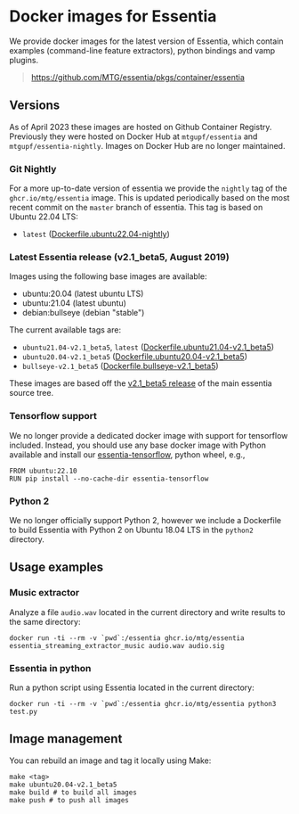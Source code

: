 # Docker images for Essentia

We provide docker images for the latest version of Essentia, which contain examples (command-line feature extractors), python bindings and vamp plugins.

> https://github.com/MTG/essentia/pkgs/container/essentia

## Versions

As of April 2023 these images are hosted on Github Container Registry. Previously they were hosted on Docker Hub
at `mtgupf/essentia` and `mtgupf/essentia-nightly`. Images on Docker Hub are no longer maintained.

### Git Nightly
For a more up-to-date version of essentia we provide the `nightly` tag of the `ghcr.io/mtg/essentia` image. This is updated periodically
based on the most recent commit on the `master` branch of essentia.
This tag is based on Ubuntu 22.04 LTS:

  *  `latest` ([Dockerfile.ubuntu22.04-nightly](https://github.com/MTG/essentia-docker/blob/master/nightly/Dockerfile.ubuntu22.04-nightly))

### Latest Essentia release (v2.1_beta5, August 2019)

Images using the following base images are available:

 * ubuntu:20.04 (latest ubuntu LTS)
 * ubuntu:21.04 (latest ubuntu)
 * debian:bullseye (debian "stable")

The current available tags are:

  * `ubuntu21.04-v2.1_beta5`, `latest` ([Dockerfile.ubuntu21.04-v2.1_beta5](https://github.com/MTG/essentia-docker/blob/master/Dockerfile.ubuntu21.04-v2.1_beta5))
  * `ubuntu20.04-v2.1_beta5` ([Dockerfile.ubuntu20.04-v2.1_beta5](https://github.com/MTG/essentia-docker/blob/master/Dockerfile.ubuntu20.04-v2.1_beta5))
  * `bullseye-v2.1_beta5` ([Dockerfile.bullseye-v2.1_beta5](https://github.com/MTG/essentia-docker/blob/master/Dockerfile.bullseye-v2.1_beta5))

These images are based off the [v2.1_beta5 release]((https://github.com/MTG/essentia/tree/v2.1_beta5)) of the main essentia source tree.

### Tensorflow support

We no longer provide a dedicated docker image with support for tensorflow included. Instead, you should use any
base docker image with Python available and install our [essentia-tensorflow](https://pypi.org/project/essentia-tensorflow/),
python wheel, e.g.,

    FROM ubuntu:22.10
    RUN pip install --no-cache-dir essentia-tensorflow


### Python 2
We no longer officially support Python 2, however we include a Dockerfile to build Essentia with Python 2 on Ubuntu 18.04 LTS in the `python2` directory. 


## Usage examples

### Music extractor
Analyze a file `audio.wav` located in the current directory and write results to the same directory:

    docker run -ti --rm -v `pwd`:/essentia ghcr.io/mtg/essentia essentia_streaming_extractor_music audio.wav audio.sig


### Essentia in python
Run a python script using Essentia located in the current directory:

    docker run -ti --rm -v `pwd`:/essentia ghcr.io/mtg/essentia python3 test.py

## Image management

You can rebuild an image and tag it locally using Make:

    make <tag>
    make ubuntu20.04-v2.1_beta5
    make build # to build all images
    make push # to push all images
